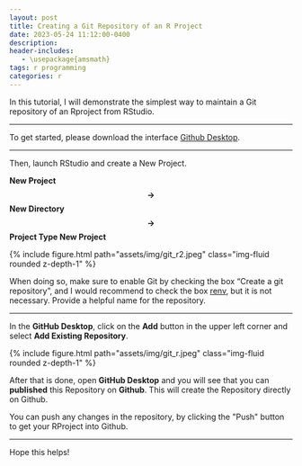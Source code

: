 ```yaml
---
layout: post
title: Creating a Git Repository of an R Project
date: 2023-05-24 11:12:00-0400
description:
header-includes:
   - \usepackage{amsmath}
tags: r programming
categories: r
---
```



In this tutorial, I will demonstrate the simplest way to maintain a Git repository of an Rproject from RStudio. 

------------------------------------------------------------------------------------------

To get started, please download the interface [Github Desktop](https://desktop.github.com). 

------------------------------------------------------------------------------------------

Then, launch RStudio and create a New Project.

**New Project $$\rightarrow$$ New Directory $$\rightarrow$$ Project Type New Project**

{% include figure.html path="assets/img/git_r2.jpeg" class="img-fluid rounded z-depth-1" %}

When doing so, make sure to enable Git by checking the box “Create a git repository”, and I would recommend to check the box [renv](https://rstudio.github.io/renv/articles/renv.html), but it is not necessary. Provide a helpful name for the repository. 

------------------------------------------------------------------------------------------

In the **GitHub Desktop**, click on the **Add** button in the upper left corner and select **Add Existing Repository**.

{% include figure.html path="assets/img/git_r.jpeg" class="img-fluid rounded z-depth-1" %}

After that is done, open **GitHub Desktop** and you will see that you can **published** this Repository on **Github**. This will create the Repository directly on Github.

You can push any changes in the repository, by clicking the "Push" button to get your RProject into Github.

------------------------------------------------------------------------------------------

Hope this helps!
